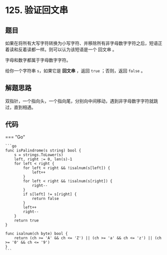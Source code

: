 # 125. 验证回文串

## 题目 

如果在将所有大写字符转换为小写字符、并移除所有非字母数字字符之后，短语正着读和反着读都一样。则可以认为该短语是一个 回文串 。

字母和数字都属于字母数字字符。

给你一个字符串 `s`，如果它是 **回文串** ，返回 `true` ；否则，返回 `false` 。

## 解题思路

双指针，一个指向头，一个指向尾，分别向中间移动，遇到非字母数字字符就跳过，直到相遇。

## 代码

=== "Go"

    ```go
    func isPalindrome(s string) bool {
        s = strings.ToLower(s)
        left, right := 0, len(s)-1
        for left < right {
            for left < right && !isalnum(s[left]) {
                left++
            }
            for left < right && !isalnum(s[right]) {
                right--
            }
            if s[left] != s[right] {
                return false
            }
            left++
            right--
        }
        return true
    }

    func isalnum(ch byte) bool {
        return (ch >= 'A' && ch <= 'Z') || (ch >= 'a' && ch <= 'z') || (ch >= '0' && ch <= '9')
    }
    ```